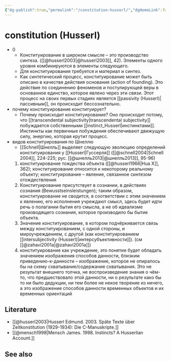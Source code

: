 ```yaml
---
{"dg-publish":true,"permalink":"/constitution-husserl/","dgHomeLink":false,"dgPassFrontmatter":false}
---
```


# constitution (Husserl)
- 0
	- Конституирование в широком смысле – это производство синтеза. ([[@husserl2003|@husserl2003]], 42). Элементы одного уровня комбинируются в элементы следующего. 
	- Для конституирования требуется и материал и синтез.
	- Как синтетический процесс, конституирование может быть описано в качестве действия основания (action of founding). Это действие по соединению феноменов и постулирующей веры в основанное единство, которое явлено через эти связи. Этот процесс на своих первых стадиях является [[passivity (Husserl)|пассивным]], он происходит бессознательно. 
- почему конституирование конституирует?
	- Почему происходит конституирование? Оно происходит потому, что [[transcendental subjectivity|transcendental subjectivity]] побуждается собственными [[instinct_Husserl|инстинктами]]. Инстинкты как первичные побуждения обеспечивают движущую силу, энергию, которая крутит процесс.
- видов конституирования по Шнеллю
	- [[Schnell|Шнелль]] выделяет следующую эволюцию определений конституирования у [[Husserl|Гуссерля]] ([[@schnell2004|Schnell 2004]], 224-225; рус. [[@шнелль2013|@шнелль2013]], 95-96)
	1. конституирование тождества объекта ([[@husserl1966|Hua X]], 362); конституирование относится к некоторому реальному объекту; конституирование – явление, связанное синтезом отождествления
	2. Конституирование присутствует в сознании, в действиях сознания (Bewusstseinsleistungen); таким образом, конституирование не сводится, в соответствии с этим значением к явлению, его исполнения учреждают смысл, здесь будет идти речь о полагании бытия его смысла, а не об идеализме производящего сознания, которое производило бы бытие объекта.
	3. Значение конституирование, в котором подчёркивается связь между конституированием, с одной стороны, и мироучреждением, с другой (как конституированием [[intersubjectivity (Husserl)|интерсубъективности]]). (см [[@zahavi2001a|@zahavi2001a]])
	4. конституирование  как учреждение, это понятие будет обладать значением изображения способов данности, близким приведению-к-данности – изображение, которое не опиралось бы на схему схватывание/содержание схватывания. Это не результат внешнего толчка, не воспроизведение знания о чём-то, что предшествовало этой данности, ни о результате како бы то ни было дедукции, ни тем более не некое творение из ничего, а это изображение способов данности временных объектов и их временных ориентаций




## Literature
- [[@husserl2003|Husserl Edmund. 2003. Späte Texte über Zeitkonstitution (1929-1934): Die C-Manuskripte.]]
- [[@mensch1998|Mensch James. 1998. Instincts? A Husserlian Account.]]


## See also